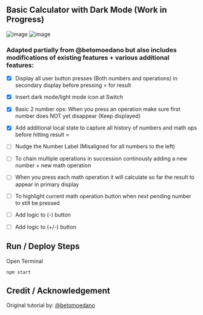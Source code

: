 ## Basic Calculator with Dark Mode (Work in Progress)
![image](https://user-images.githubusercontent.com/40747156/205188194-6faf80fb-049b-4358-a22e-957861f4a53d.png) ![image](https://user-images.githubusercontent.com/40747156/205188362-70805277-14b9-4856-b722-63b4a389543a.png)

### Adapted partially from @betomoedano but also includes modifications of existing features + various additional features:
- [x] Display all user button presses (Both numbers and operations) in secondary display before pressing = for result
- [x] Insert dark mode/light mode icon at Switch
- [x] Basic 2 number ops: When  you press an operation make sure first number does NOT yet disappear (Keep displayed)
- [x] Add additional local state to capture all history of numbers and math ops before hitting result = 
- [ ] Nudge the Number Label (Misaligned for all numbers to the left)
- [ ] To chain multiple operations in succession continously adding a new number + new math operation
- [ ] When you press each math operation it will calculate so far the result to appear in primary display
- [ ] To highlight current math operation button when next pending number to still be pressed
- [ ] Add logic to (-) button
- [ ] Add logic to (+/-) button



## Run / Deploy Steps
Open Terminal
```
npm start
```

## Credit / Acknowledgement
Original tutorial by: [@betomoedano](https://www.youtube.com/watch?v=_fYgGS46h2w&t=233s)
